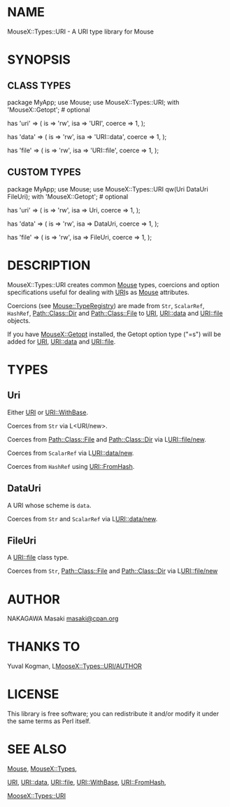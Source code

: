 # NAME

MouseX::Types::URI - A URI type library for Mouse

# SYNOPSIS

## CLASS TYPES

  package MyApp;
  use Mouse;
  use MouseX::Types::URI;
  with 'MouseX::Getopt'; # optional

  has 'uri' => (
      is     => 'rw',
      isa    => 'URI',
      coerce => 1,
  );

  has 'data' => (
      is     => 'rw',
      isa    => 'URI::data',
      coerce => 1,
  );

  has 'file' => (
      is     => 'rw',
      isa    => 'URI::file',
      coerce => 1,
  );

## CUSTOM TYPES

  package MyApp;
  use Mouse;
  use MouseX::Types::URI qw(Uri DataUri FileUri);
  with 'MouseX::Getopt'; # optional

  has 'uri' => (
      is     => 'rw',
      isa    => Uri,
      coerce => 1,
  );

  has 'data' => (
      is     => 'rw',
      isa    => DataUri,
      coerce => 1,
  );

  has 'file' => (
      is     => 'rw',
      isa    => FileUri,
      coerce => 1,
  );

# DESCRIPTION

MouseX::Types::URI creates common [Mouse](http://search.cpan.org/search?mode=module&query=Mouse) types,
coercions and option specifications useful for dealing
with [URI](http://search.cpan.org/search?mode=module&query=URI)s as [Mouse](http://search.cpan.org/search?mode=module&query=Mouse) attributes.

Coercions (see [Mouse::TypeRegistry](http://search.cpan.org/search?mode=module&query=Mouse::TypeRegistry)) are made from
`Str`, `ScalarRef`, `HashRef`,
[Path::Class::Dir](http://search.cpan.org/search?mode=module&query=Path::Class::Dir) and [Path::Class::File](http://search.cpan.org/search?mode=module&query=Path::Class::File) to
[URI](http://search.cpan.org/search?mode=module&query=URI), [URI::data](http://search.cpan.org/search?mode=module&query=URI::data) and [URI::file](http://search.cpan.org/search?mode=module&query=URI::file) objects.

If you have [MouseX::Getopt](http://search.cpan.org/search?mode=module&query=MouseX::Getopt) installed,
the Getopt option type ("=s") will be added
for [URI](http://search.cpan.org/search?mode=module&query=URI), [URI::data](http://search.cpan.org/search?mode=module&query=URI::data) and [URI::file](http://search.cpan.org/search?mode=module&query=URI::file).

# TYPES

## Uri

Either [URI](http://search.cpan.org/search?mode=module&query=URI) or [URI::WithBase](http://search.cpan.org/search?mode=module&query=URI::WithBase).

Coerces from `Str` via L<URI/new>.

Coerces from [Path::Class::File](http://search.cpan.org/search?mode=module&query=Path::Class::File) and [Path::Class::Dir](http://search.cpan.org/search?mode=module&query=Path::Class::Dir) via L<URI::file/new>.

Coerces from `ScalarRef` via L<URI::data/new>.

Coerces from `HashRef` using [URI::FromHash](http://search.cpan.org/search?mode=module&query=URI::FromHash).

## DataUri

A URI whose scheme is `data`.

Coerces from `Str` and `ScalarRef` via L<URI::data/new>.

## FileUri

A [URI::file](http://search.cpan.org/search?mode=module&query=URI::file) class type.

Coerces from `Str`, [Path::Class::File](http://search.cpan.org/search?mode=module&query=Path::Class::File) and [Path::Class::Dir](http://search.cpan.org/search?mode=module&query=Path::Class::Dir) via L<URI::file/new>

# AUTHOR

NAKAGAWA Masaki <masaki@cpan.org>

# THANKS TO

Yuval Kogman, L<MooseX::Types::URI/AUTHOR>

# LICENSE

This library is free software; you can redistribute it and/or modify
it under the same terms as Perl itself.

# SEE ALSO

[Mouse](http://search.cpan.org/search?mode=module&query=Mouse), [MouseX::Types](http://search.cpan.org/search?mode=module&query=MouseX::Types),

[URI](http://search.cpan.org/search?mode=module&query=URI), [URI::data](http://search.cpan.org/search?mode=module&query=URI::data), [URI::file](http://search.cpan.org/search?mode=module&query=URI::file), [URI::WithBase](http://search.cpan.org/search?mode=module&query=URI::WithBase), [URI::FromHash](http://search.cpan.org/search?mode=module&query=URI::FromHash),

[MooseX::Types::URI](http://search.cpan.org/search?mode=module&query=MooseX::Types::URI)